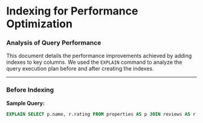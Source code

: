 # Indexing for Performance Optimization

### Analysis of Query Performance

This document details the performance improvements achieved by adding indexes to key columns. We used the `EXPLAIN` command to analyze the query execution plan before and after creating the indexes.

---

### **Before Indexing**

**Sample Query:**
```sql
EXPLAIN SELECT p.name, r.rating FROM properties AS p JOIN reviews AS r ON p.id = r.property_id WHERE r.rating > 4;
